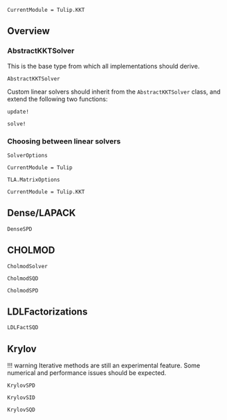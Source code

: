 ```@meta
CurrentModule = Tulip.KKT
```

## Overview

### AbstractKKTSolver

This is the base type from which all implementations should derive.

```@docs
AbstractKKTSolver
```

Custom linear solvers should inherit from the `AbstractKKTSolver` class,
and extend the following two functions:

```@docs
update!
```

```@docs
solve!
```

### Choosing between linear solvers

```@docs
SolverOptions
```

```@meta
CurrentModule = Tulip
```

```@docs
TLA.MatrixOptions
```

```@meta
CurrentModule = Tulip.KKT
```

## Dense/LAPACK

```@docs
DenseSPD
```

## CHOLMOD

```@docs
CholmodSolver
```

```@docs
CholmodSQD
```

```@docs
CholmodSPD
```

## LDLFactorizations

```@docs
LDLFactSQD
```

## Krylov

!!! warning
    Iterative methods are still an experimental feature.
    Some numerical and performance issues should be expected.


```@docs
KrylovSPD
```

```@docs
KrylovSID
```

```@docs
KrylovSQD
```